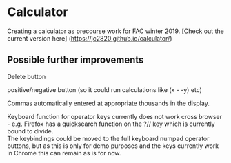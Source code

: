 # Calculator

Creating a calculator as precourse work for FAC winter 2019.
[Check out the current version here] (https://jc2820.github.io/calculator/)

## Possible further improvements

Delete button

positive/negative button (so it could run calculations like (x - -y) etc)

Commas automatically entered at appropriate thousands in the display.

Keyboard function for operator keys currently does not work cross browser - e.g. Firefox has a quicksearch function on the ?// key which is currently bound to divide.  
The keybindings could be moved to the full keyboard numpad operator buttons, but as this is only for demo purposes and the keys currently work in Chrome this can remain as is for now.

